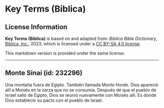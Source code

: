 # Key Terms (Biblica)

## License Information

**Key Terms (Biblica)** is based on and adapted from: _Biblica Bible Dictionary_, [Biblica, Inc.](https://www.biblica.com/), 2023, which is licensed under a [CC BY-SA 4.0 license](https://creativecommons.org/licenses/by-sa/4.0/legalcode.en).

This markdown version is provided under the same license.



--------------------------------

## Monte Sinaí (id: 232296)

Una montaña fuera de Egipto. También llamada Monte Horeb. Dios apareció allí a Moisés en la zarza que no se consumía. Después de que el pueblo de Israel salió de Egipto, Dios se reunió nuevamente con Moisés allí. Es donde Dios estableció su pacto con el pueblo de Israel.


